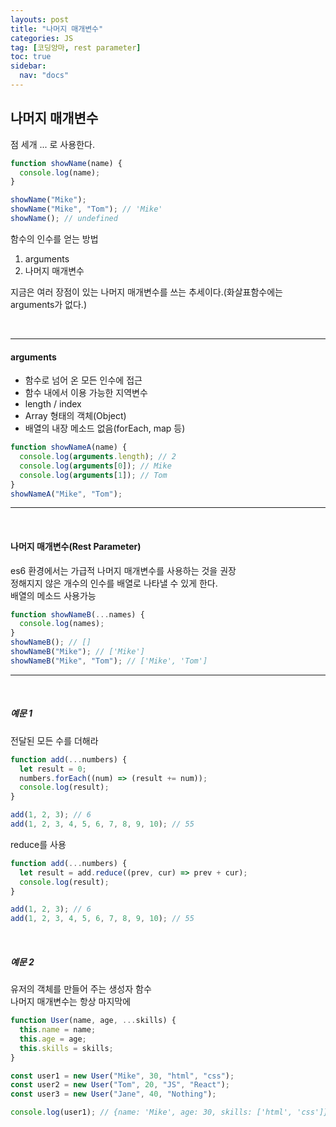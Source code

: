 ```yaml
---
layouts: post
title: "나머지 매개변수"
categories: JS
tag: [코딩앙마, rest parameter]
toc: true
sidebar:
  nav: "docs"
---
```


## 나머지 매개변수

점 세개 ... 로 사용한다.

```js
function showName(name) {
  console.log(name);
}

showName("Mike");
showName("Mike", "Tom"); // 'Mike'
showName(); // undefined
```

함수의 인수를 얻는 방법

1. arguments
2. 나머지 매개변수

지금은 여러 장점이 있는 나머지 매개변수를 쓰는 추세이다.(화살표함수에는 arguments가 없다.)

<br/>

---

#### arguments

<ul>
<li>함수로 넘어 온 모든 인수에 접근</li>
<li>함수 내에서 이용 가능한 지역변수</li>
<li>length / index</li>
<li>Array 형태의 객체(Object)</li>
<li>배열의 내장 메소드 없음(forEach, map 등)</li>
</ul>

```js
function showNameA(name) {
  console.log(arguments.length); // 2
  console.log(arguments[0]); // Mike
  console.log(arguments[1]); // Tom
}
showNameA("Mike", "Tom");
```

---

<br/>

#### 나머지 매개변수(Rest Parameter)

es6 환경에서는 가급적 나머지 매개변수를 사용하는 것을 권장<br/>
정해지지 않은 개수의 인수를 배열로 나타낼 수 있게 한다.<br/>
배열의 메소드 사용가능

```js
function showNameB(...names) {
  console.log(names);
}
showNameB(); // []
showNameB("Mike"); // ['Mike']
showNameB("Mike", "Tom"); // ['Mike', 'Tom']
```

---

<br/>

##### 예문 1

전달된 모든 수를 더해라

```js
function add(...numbers) {
  let result = 0;
  numbers.forEach((num) => (result += num));
  console.log(result);
}

add(1, 2, 3); // 6
add(1, 2, 3, 4, 5, 6, 7, 8, 9, 10); // 55
```

reduce를 사용

```js
function add(...numbers) {
  let result = add.reduce((prev, cur) => prev + cur);
  console.log(result);
}

add(1, 2, 3); // 6
add(1, 2, 3, 4, 5, 6, 7, 8, 9, 10); // 55
```

<br/>

##### 예문 2

유저의 객체를 만들어 주는 생성자 함수<br/>
나머지 매개변수는 항상 마지막에

```js
function User(name, age, ...skills) {
  this.name = name;
  this.age = age;
  this.skills = skills;
}

const user1 = new User("Mike", 30, "html", "css");
const user2 = new User("Tom", 20, "JS", "React");
const user3 = new User("Jane", 40, "Nothing");

console.log(user1); // {name: 'Mike', age: 30, skills: ['html', 'css']}
```
